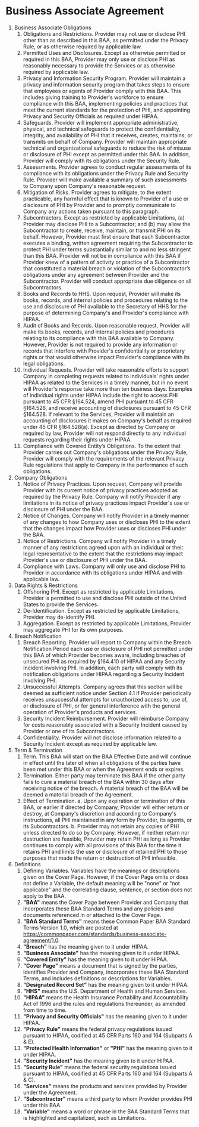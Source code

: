 # Business Associate Agreement

1. <span class="header_2">Business Associate Obligations</span>
    1. <span class="header_3">Obligations and Restrictions.</span>  <span class="keyterms_link">Provider</span> may not use or disclose PHI other than as described in this BAA, as permitted under the Privacy Rule, or as otherwise required by applicable law.
    2. <span class="header_3">Permitted Uses and Disclosures.</span>  Except as otherwise permitted or required in this BAA, <span class="keyterms_link">Provider</span> may only use or disclose PHI as reasonably necessary to provide the Services or as otherwise required by applicable law. 
    3. <span class="header_3">Privacy and Information Security Program.</span>  <span class="keyterms_link">Provider</span> will maintain a privacy and information security program that takes steps to ensure that employees or agents of <span class="keyterms_link">Provider</span> comply with this BAA. This includes giving training to <span class="keyterms_link">Provider's</span> workforce to ensure compliance with this BAA, implementing policies and practices that meet the current standards for the protection of PHI, and appointing Privacy and Security Officials as required under HIPAA.
    4. <span class="header_3">Safeguards.</span>  <span class="keyterms_link">Provider</span> will implement appropriate administrative, physical, and technical safeguards to protect the confidentiality, integrity, and availability of PHI that it receives, creates, maintains, or transmits on behalf of <span class="keyterms_link">Company</span>. <span class="keyterms_link">Provider</span> will maintain appropriate technical and organizational safeguards to reduce the risk of misuse or disclosure of PHI except as permitted under this BAA. In addition, <span class="keyterms_link">Provider</span> will comply with its obligations under the Security Rule. 
    5. <span class="header_3">Assessments.</span>  <span class="keyterms_link">Provider</span> agrees to conduct regular assessments of its compliance with its obligations under the Privacy Rule and Security Rule. <span class="keyterms_link">Provider</span> will make available a summary of such assessments to <span class="keyterms_link">Company</span> upon <span class="keyterms_link">Company's</span> reasonable request. 
    6. <span class="header_3">Mitigation of Risks.</span>  <span class="keyterms_link">Provider</span> agrees to mitigate, to the extent practicable, any harmful effect that is known to <span class="keyterms_link">Provider</span> of a use or disclosure of PHI by <span class="keyterms_link">Provider</span> and to promptly communicate to <span class="keyterms_link">Company</span> any actions taken pursuant to this paragraph. 
    7. <span class="header_3">Subcontractors.</span>  Except as restricted by applicable <span class="keyterms_link">Limitations</span>, (a) <span class="keyterms_link">Provider</span> may disclose PHI to a Subcontractor; and (b) may allow the Subcontractor to create, receive, maintain, or transmit PHI on its behalf. However, <span class="keyterms_link">Provider</span> must first ensure that each Subcontractor executes a binding, written agreement requiring the Subcontractor to protect PHI under terms substantially similar to and no less stringent than this BAA. <span class="keyterms_link">Provider</span> will not be in compliance with this BAA if <span class="keyterms_link">Provider</span> knew of a pattern of activity or practice of a Subcontractor that constituted a material breach or violation of the Subcontractor’s obligations under any agreement between <span class="keyterms_link">Provider</span> and the Subcontractor. <span class="keyterms_link">Provider</span> will conduct appropriate due diligence on all Subcontractors. 
    8. <span class="header_3">Books and Records to HHS.</span>  Upon request, <span class="keyterms_link">Provider</span> will make its books, records, and internal policies and procedures relating to the use and disclosure of PHI available to the Secretary of HHS for the purpose of determining <span class="keyterms_link">Company's</span> and <span class="keyterms_link">Provider's</span> compliance with HIPAA. 
    9. <span class="header_3">Audit of Books and Records.</span>  Upon reasonable request, <span class="keyterms_link">Provider</span> will make its books, records, and internal policies and procedures relating to its compliance with this BAA available to <span class="keyterms_link">Company</span>. However, <span class="keyterms_link">Provider</span> is not required to provide any information or records that interfere with <span class="keyterms_link">Provider's</span> confidentiality or proprietary rights or that would otherwise impact <span class="keyterms_link">Provider's</span> compliance with its legal obligations. 
    10. <span class="header_3">Individual Requests.</span>  <span class="keyterms_link">Provider</span> will take reasonable efforts to support <span class="keyterms_link">Company</span> in completing requests related to individuals’ rights under HIPAA as related to the Services in a timely manner, but in no event will <span class="keyterms_link">Provider's</span> response take more than ten business days. Examples of individual rights under HIPAA include the right to access PHI pursuant to 45 CFR §164.524, amend PHI pursuant to 45 CFR §164.526, and receive accounting of disclosures pursuant to 45 CFR §164.528. If relevant to the Services, <span class="keyterms_link">Provider</span> will maintain an accounting of disclosures it makes on <span class="keyterms_link">Company's</span> behalf as required under 45 CFR §164.528(a). Except as directed by <span class="keyterms_link">Company</span> or required by law, <span class="keyterms_link">Provider</span> will not respond directly to any individual requests regarding their rights under HIPAA. 
    11. <span class="header_3">Compliance with Covered Entity’s Obligations.</span>  To the extent that <span class="keyterms_link">Provider</span> carries out <span class="keyterms_link">Company's</span> obligations under the Privacy Rule, <span class="keyterms_link">Provider</span> will comply with the requirements of the relevant Privacy Rule regulations that apply to <span class="keyterms_link">Company</span> in the performance of such obligations. 
2. <span class="header_2">Company Obligations</span>
    1. <span class="header_3">Notice of Privacy Practices.</span>  Upon request, <span class="keyterms_link">Company</span> will provide <span class="keyterms_link">Provider</span> with its current notice of privacy practices adopted as required by the Privacy Rule. <span class="keyterms_link">Company</span> will notify <span class="keyterms_link">Provider</span> if any limitations in its notice of privacy practices impact <span class="keyterms_link">Provider's</span> use or disclosure of PHI under the BAA. 
    2. <span class="header_3">Notice of Changes.</span>  <span class="keyterms_link">Company</span> will notify <span class="keyterms_link">Provider</span> in a timely manner of any changes to how <span class="keyterms_link">Company</span> uses or discloses PHI to the extent that the changes impact how <span class="keyterms_link">Provider</span> uses or discloses PHI under the BAA. 
    3. <span class="header_3">Notice of Restrictions.</span>  <span class="keyterms_link">Company</span> will notify <span class="keyterms_link">Provider</span> in a timely manner of any restrictions agreed upon with an individual or their legal representative to the extent that the restrictions may impact <span class="keyterms_link">Provider's</span> use or disclosure of PHI under the BAA. 
    4. <span class="header_3">Compliance with Laws.</span>  <span class="keyterms_link">Company</span> will only use and disclose PHI to <span class="keyterms_link">Provider</span> in accordance with its obligations under HIPAA and with applicable law. 
3. <span class="header_2">Data Rights & Restrictions</span>
    1. <span class="header_3">Offshoring PHI.</span>  Except as restricted by applicable <span class="keyterms_link">Limitations</span>, <span class="keyterms_link">Provider</span> is permitted to use and disclose PHI outside of the United States to provide the Services.
    2. <span class="header_3">De-Identification.</span>  Except as restricted by applicable <span class="keyterms_link">Limitations</span>, <span class="keyterms_link">Provider</span> may de-identify PHI.
    3. <span class="header_3">Aggregation.</span>  Except as restricted by applicable <span class="keyterms_link">Limitations</span>, <span class="keyterms_link">Provider</span> may aggregate PHI for its own purposes.
4. <span class="header_2">Breach Notification</span>
    1. <span class="header_3">Breach Reporting.</span>  <span class="keyterms_link">Provider</span> will report to <span class="keyterms_link">Company</span> within the <span class="keyterms_link">Breach Notification Period</span> each use or disclosure of PHI not permitted under this BAA of which <span class="keyterms_link">Provider</span> becomes aware, including breaches of unsecured PHI as required by §164.410 of HIPAA and any Security Incident involving PHI. In addition, each party will comply with its notification obligations under HIPAA regarding a Security Incident involving PHI.
    2. <span class="header_3">Unsuccessful Attempts.</span>  <span class="keyterms_link">Company</span> agrees that this section will be deemed as sufficient notice under Section 4.1 if <span class="keyterms_link">Provider</span> periodically receives unsuccessful attempts for unauthorized access to, use of, or disclosure of PHI, or for general interference with the general operation of <span class="keyterms_link">Provider's</span> products and services. 
    3. <span class="header_3">Security Incident Reimbursement.</span>  <span class="keyterms_link">Provider</span> will reimburse <span class="keyterms_link">Company</span> for costs reasonably associated with a Security Incident caused by <span class="keyterms_link">Provider</span> or one of its Subcontractors.
    4. <span class="header_3">Confidentiality.</span>  <span class="keyterms_link">Provider</span> will not disclose information related to a Security Incident except as required by applicable law. 
5. <span class="header_2">Term & Termination</span>
    1. <span class="header_3">Term.</span>  This BAA will start on the <span class="keyterms_link">BAA Effective Date</span> and will continue in effect until the later of when all obligations of the parties have been met under this BAA or when the <span class="keyterms_link">Agreement</span> ends or expires. 
    2. <span class="header_3">Termination.</span>  Either party may terminate this BAA if the other party fails to cure a material breach of the BAA within 30 days after receiving notice of the breach. A material breach of the BAA will be deemed a material breach of the <span class="keyterms_link">Agreement</span>.
    3. <span class="header_3">Effect of Termination.</span> 
        a. Upon any expiration or termination of this BAA, or earlier if directed by <span class="keyterms_link">Company</span>, <span class="keyterms_link">Provider</span> will either return or destroy, at <span class="keyterms_link">Company's</span> discretion and according to <span class="keyterms_link">Company's</span> instructions, all PHI maintained in any form by <span class="keyterms_link">Provider</span>, its agents, or its Subcontractors. 
        b. <span class="keyterms_link">Provider</span> may not retain any copies of PHI unless directed to do so by <span class="keyterms_link">Company</span>. However, if neither return nor destruction are feasible, <span class="keyterms_link">Provider</span> may retain PHI as long as <span class="keyterms_link">Provider</span> continues to comply with all provisions of this BAA for the time it retains PHI and limits the use or disclosure of retained PHI to those purposes that made the return or destruction of PHI infeasible. 
6. <span class="header_2">Definitions</span>
    1. <span class="header_3">Defining Variables.</span> Variables have the meanings or descriptions given on the Cover Page. However, if the Cover Page omits or does not define a Variable, the default meaning will be "none" or "not applicable" and the correlating clause, sentence, or section does not apply to the BAA.
    2. **"BAA"** means the Cover Page between <span class="keyterms_link">Provider</span> and <span class="keyterms_link">Company</span> that incorporates these BAA Standard Terms and any policies and documents referenced in or attached to the Cover Page.
    3. **"BAA Standard Terms"** means these Common Paper BAA Standard Terms Version 1.0, which are posted at https://commonpaper.com/standards/business-associate-agreement/1.0.
    4. **"Breach"** has the meaning given to it under HIPAA.
    5. **"Business Associate"** has the meaning given to it under HIPAA.
    6. **"Covered Entity"** has the meaning given to it under HIPAA.
    7. **"Cover Page"** means a document that is signed by the parties, identifies <span class="keyterms_link">Provider</span> and <span class="keyterms_link">Company</span>, incorporates these BAA Standard Terms, and includes definitions or descriptions for Variables.
    8. **"Designated Record Set"** has the meaning given to it under HIPAA.
    9. **"HHS"** means the U.S. Department of Health and Human Services.
    10. **"HIPAA"** means the Health Insurance Portability and Accountability Act of 1996 and the rules and regulations thereunder, as amended from time to time. 
    11. **"Privacy and Security Officials"** has the meaning given to it under HIPAA.
    12. **"Privacy Rule"** means the federal privacy regulations issued pursuant to HIPAA, codified at 45 CFR Parts 160 and 164 (Subparts A & E).
    13. **"Protected Health Information"** or **"PHI"** has the meaning given to it under HIPAA.
    14. **"Security Incident"** has the meaning given to it under HIPAA.
    15. **"Security Rule"** means the federal security regulations issued pursuant to HIPAA, codified at 45 CFR Parts 160 and 164 (Subparts A & C).
    16. **"Services"** means the products and services provided by <span class="keyterms_link">Provider</span> under the <span class="keyterms_link">Agreement</span>.
    17. **"Subcontractor"** means a third party to whom <span class="keyterms_link">Provider</span> provides PHI under this BAA.
    18. **"Variable"** means a word or phrase in the BAA Standard Terms that is highlighted and capitalized, such as <span class="keyterms_link">Limitations</span>.
